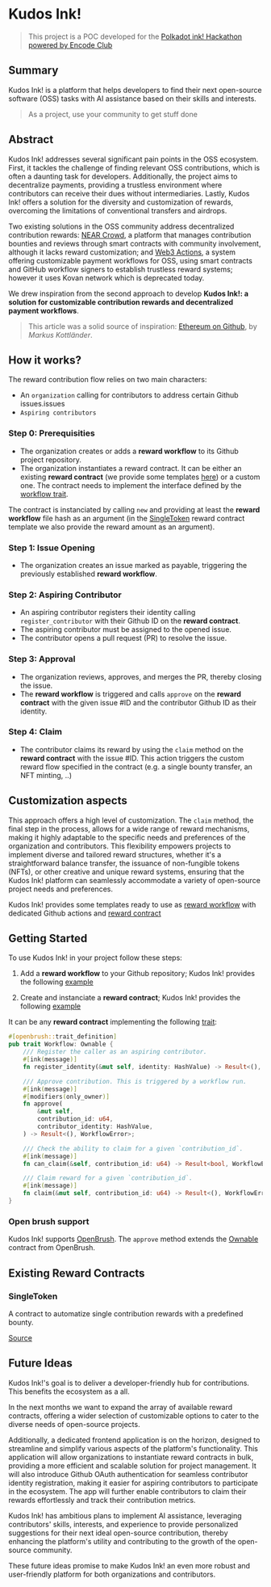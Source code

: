 # Kudos Ink!

> This project is a POC developed for the [Polkadot ink! Hackathon 
powered by Encode Club](https://www.encode.club/polkadot-ink-hackathon)

## Summary

Kudos Ink! is a platform that helps developers to find their next open-source software (OSS) tasks with AI assistance based on their skills and interests.

> As a project, use your community to get stuff done

## Abstract

Kudos Ink! addresses several significant pain points in the OSS ecosystem. First, it tackles the challenge of finding relevant OSS contributions, which is often a daunting task for developers. Additionally, the project aims to decentralize payments, providing a trustless environment where contributors can receive their dues without intermediaries. Lastly, Kudos Ink! offers a solution for the diversity and customization of rewards, overcoming the limitations of conventional transfers and airdrops.

Two existing solutions in the OSS community address decentralized contribution rewards: [NEAR Crowd](https://nearcrowd.com/), a platform that manages contribution bounties and reviews through smart contracts with community involvement, although it lacks reward customization; and [Web3 Actions](https://web3actions.github.io/), a system offering customizable payment workflows for OSS, using smart contracts and GitHub workflow signers to establish trustless reward systems; however it uses Kovan network which is deprecated today.

We drew inspiration from the second approach to develop **Kudos Ink!: a solution for customizable contribution rewards and decentralized payment workflows**.

> This article was a solid source of inspiration: [Ethereum on Github](https://medium.com/geekculture/ethereum-on-github-a752e33d6f19), by *Markus Kottländer*.

## How it works?

The reward contribution flow relies on two main characters:
- An `organization` calling for contributors to address certain Github issues.issues 
- `Aspiring contributors`

### Step 0: Prerequisities

- The organization creates or adds a **reward workflow** to its Github project repository.
- The organization instantiates a reward contract. It can be either an existing **reward contract** (we provide some templates [here](https://github.com/kudos-ink/contracts/tree/main/contracts/src)) or a custom one. The contract needs to implement the interface defined by the [workflow trait](https://github.com/kudos-ink/contracts/blob/main/contracts/src/traits/workflow.rs).

The contract is instanciated by calling `new` and providing at least the **reward workflow** file hash as an argument (in the [SingleToken](https://github.com/kudos-ink/contracts/blob/main/contracts/src/token/single-token/lib.rs) reward contract template we also provide the reward amount as an argument).

### Step 1: Issue Opening

- The organization creates an issue marked as payable, triggering the previously established **reward workflow**.

### Step 2: Aspiring Contributor

- An aspiring contributor registers their identity calling `register_contributor` with their Github ID on the **reward contract**.
- The aspiring contributor must be assigned to the opened issue.
- The contributor opens a pull request (PR) to resolve the issue.

### Step 3: Approval

- The organization reviews, approves, and merges the PR, thereby closing the issue.
- The **reward workflow** is triggered and calls `approve` on the **reward contract** with the given issue #ID and the contributor Github ID as their identity.

### Step 4: Claim

- The contributor claims its reward by using the `claim` method on the **reward contract** with the issue #ID. This action triggers the custom reward flow specified in the contract (e.g. a single bounty transfer, an NFT minting, ..)

## Customization aspects

This approach offers a high level of customization. The `claim` method, the final step in the process, allows for a wide range of reward mechanisms, making it highly adaptable to the specific needs and preferences of the organization and contributors. This flexibility empowers projects to implement diverse and tailored reward structures, whether it's a straightforward balance transfer, the issuance of non-fungible tokens (NFTs), or other creative and unique reward systems, ensuring that the Kudos Ink! platform can seamlessly accommodate a variety of open-source project needs and preferences. 

Kudos Ink! provides some templates ready to use as [reward workflow](https://github.com/kudos-ink/workflow-example/blob/main/.github/workflows/issue-closed.yml) with dedicated Github actions and [reward contract](https://github.com/kudos-ink/contracts/blob/main/contracts/src/token/single-token/lib.rs)

## Getting Started

To use Kudos Ink! in your project follow these steps:

1. Add a **reward workflow** to your Github repository; Kudos Ink! provides the following [example](https://github.com/kudos-ink/workflow-example/blob/main/.github/workflows/issue-closed.yml)

2. Create and instanciate a **reward contract**; Kudos Ink! provides the following [example](https://github.com/kudos-ink/contracts/blob/main/contracts/src/token/single-token/lib.rs)

It can be any **reward contract** implementing the following [trait](https://github.com/kudos-ink/contracts/blob/main/contracts/src/traits/workflow.rs):

```rust
#[openbrush::trait_definition]
pub trait Workflow: Ownable {
    /// Register the caller as an aspiring contributor.
    #[ink(message)]
    fn register_identity(&mut self, identity: HashValue) -> Result<(), WorkflowError>;

    /// Approve contribution. This is triggered by a workflow run.
    #[ink(message)]
    #[modifiers(only_owner)]
    fn approve(
        &mut self,
        contribution_id: u64,
        contributor_identity: HashValue,
    ) -> Result<(), WorkflowError>;

    /// Check the ability to claim for a given `contribution_id`.
    #[ink(message)]
    fn can_claim(&self, contribution_id: u64) -> Result<bool, WorkflowError>;

    /// Claim reward for a given `contribution_id`.
    #[ink(message)]
    fn claim(&mut self, contribution_id: u64) -> Result<(), WorkflowError>;
}
```

### Open brush support

Kudos Ink! supports [OpenBrush](https://github.com/Brushfam/openbrush-contracts). The `approve` method extends the [Ownable](https://learn.brushfam.io/docs/OpenBrush/smart-contracts/ownable) contract from OpenBrush.

## Existing Reward Contracts

### SingleToken

A contract to automatize single contribution rewards with a predefined bounty.

[Source](https://github.com/kudos-ink/contracts/blob/main/contracts/src/token/single-token/lib.rs)

## Future Ideas

Kudos Ink!'s goal is to deliver a developer-friendly hub for contributions. This benefits the ecosystem as a all.

In the next months we want to expand the array of available reward contracts, offering a wider selection of customizable options to cater to the diverse needs of open-source projects.

Additionally, a dedicated frontend application is on the horizon, designed to streamline and simplify various aspects of the platform's functionality. This application will allow organizations to instantiate reward contracts in bulk, providing a more efficient and scalable solution for project management. It will also introduce Github OAuth authentication for seamless contributor identity registration, making it easier for aspiring contributors to participate in the ecosystem. The app will further enable contributors to claim their rewards effortlessly and track their contribution metrics.

Kudos Ink! has ambitious plans to implement AI assistance, leveraging contributors' skills, interests, and experience to provide personalized suggestions for their next ideal open-source contribution, thereby enhancing the platform's utility and contributing to the growth of the open-source community.

These future ideas promise to make Kudos Ink! an even more robust and user-friendly platform for both organizations and contributors.
